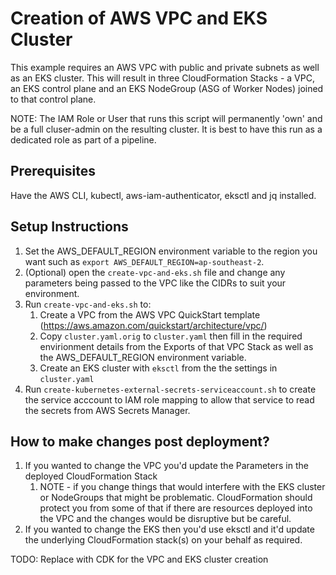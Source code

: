 # Creation of AWS VPC and EKS Cluster
This example requires an AWS VPC with public and private subnets as well as an EKS cluster. This will result in three CloudFormation Stacks - a VPC, an EKS control plane and an EKS NodeGroup (ASG of Worker Nodes) joined to that control plane.

NOTE: The IAM Role or User that runs this script will permanently 'own' and be a full cluser-admin on the resulting cluster. It is best to have this run as a dedicated role as part of a pipeline.

## Prerequisites
Have the AWS CLI, kubectl, aws-iam-authenticator, eksctl and jq installed.

## Setup Instructions
1. Set the AWS_DEFAULT_REGION environment variable to the region you want such as `export AWS_DEFAULT_REGION=ap-southeast-2`.
1. (Optional) open the `create-vpc-and-eks.sh` file and change any parameters being passed to the VPC like the CIDRs to suit your environment.
1. Run `create-vpc-and-eks.sh` to:
    1. Create a VPC from the AWS VPC QuickStart template (https://aws.amazon.com/quickstart/architecture/vpc/)
    1. Copy `cluster.yaml.orig` to `cluster.yaml` then fill in the required envirionment details from the Exports of that VPC Stack as well as the AWS_DEFAULT_REGION environment variable.
    1. Create an EKS cluster with `eksctl` from the the settings in `cluster.yaml`
1. Run `create-kubernetes-external-secrets-serviceaccount.sh` to create the service acccount to IAM role mapping to allow that service to read the secrets from AWS Secrets Manager.

## How to make changes post deployment?
1. If you wanted to change the VPC you'd update the Parameters in the deployed CloudFormation Stack
    1. NOTE - if you change things that would interfere with the EKS cluster or NodeGroups that might be problematic. CloudFormation should protect you from some of that if there are resources deployed into the VPC and the changes would be disruptive but be careful.
1. If you wanted to change the EKS then you'd use eksctl and it'd update the underlying CloudFormation stack(s) on your behalf as required.

TODO: Replace with CDK for the VPC and EKS cluster creation